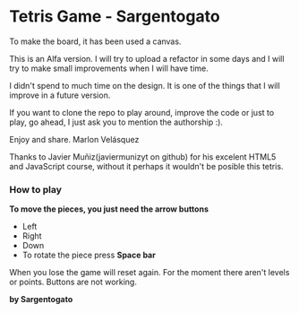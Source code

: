# Tetris Game - Sargentogato

To make the board, it has been used a canvas.

This is an Alfa version. I will try to upload a refactor in some days and I will try to make small improvements when I will have time.

I didn't spend to much time on the design. It is one of the things that I will improve in a future version.

If you want to clone the repo to play around, improve the code or just to play, go ahead, I just ask you to mention the authorship :).

Enjoy and share. Marlon Velásquez

Thanks to Javier Muñiz(javiermunizyt on github) for his excelent HTML5 and JavaScript course, without it perhaps it wouldn't be posible this tetris.

### How to play

**To move the pieces, you just need the arrow buttons**

- Left
- Right
- Down
- To rotate the piece press **Space bar**

When you lose the game will reset again. For the moment there aren't levels or points. Buttons are not working.

**by Sargentogato**

